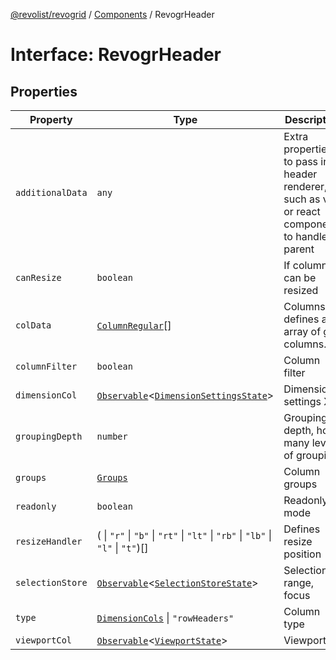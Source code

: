 [@revolist/revogrid](README.md) / [Components](Namespace.Components.md) / RevogrHeader

# Interface: RevogrHeader

## Properties

| Property | Type | Description | Defined in |
| ------ | ------ | ------ | ------ |
| `additionalData` | `any` | Extra properties to pass into header renderer, such as vue or react components to handle parent | [src/components.d.ts:485](https://github.com/revolist/revogrid/blob/ff1c29109648eb0543e674392be7b9af90d92acc/src/components.d.ts#L485) |
| `canResize` | `boolean` | If columns can be resized | [src/components.d.ts:489](https://github.com/revolist/revogrid/blob/ff1c29109648eb0543e674392be7b9af90d92acc/src/components.d.ts#L489) |
| `colData` | [`ColumnRegular`](Interface.ColumnRegular.md)[] | Columns - defines an array of grid columns. | [src/components.d.ts:493](https://github.com/revolist/revogrid/blob/ff1c29109648eb0543e674392be7b9af90d92acc/src/components.d.ts#L493) |
| `columnFilter` | `boolean` | Column filter | [src/components.d.ts:497](https://github.com/revolist/revogrid/blob/ff1c29109648eb0543e674392be7b9af90d92acc/src/components.d.ts#L497) |
| `dimensionCol` | [`Observable`](TypeAlias.Observable.md)\<[`DimensionSettingsState`](Interface.DimensionSettingsState.md)\> | Dimension settings X | [src/components.d.ts:501](https://github.com/revolist/revogrid/blob/ff1c29109648eb0543e674392be7b9af90d92acc/src/components.d.ts#L501) |
| `groupingDepth` | `number` | Grouping depth, how many levels of grouping | [src/components.d.ts:505](https://github.com/revolist/revogrid/blob/ff1c29109648eb0543e674392be7b9af90d92acc/src/components.d.ts#L505) |
| `groups` | [`Groups`](TypeAlias.Groups.md) | Column groups | [src/components.d.ts:509](https://github.com/revolist/revogrid/blob/ff1c29109648eb0543e674392be7b9af90d92acc/src/components.d.ts#L509) |
| `readonly` | `boolean` | Readonly mode | [src/components.d.ts:513](https://github.com/revolist/revogrid/blob/ff1c29109648eb0543e674392be7b9af90d92acc/src/components.d.ts#L513) |
| `resizeHandler` | ( \| `"r"` \| `"b"` \| `"rt"` \| `"lt"` \| `"rb"` \| `"lb"` \| `"l"` \| `"t"`)[] | Defines resize position | [src/components.d.ts:517](https://github.com/revolist/revogrid/blob/ff1c29109648eb0543e674392be7b9af90d92acc/src/components.d.ts#L517) |
| `selectionStore` | [`Observable`](TypeAlias.Observable.md)\<[`SelectionStoreState`](TypeAlias.SelectionStoreState.md)\> | Selection, range, focus | [src/components.d.ts:521](https://github.com/revolist/revogrid/blob/ff1c29109648eb0543e674392be7b9af90d92acc/src/components.d.ts#L521) |
| `type` | [`DimensionCols`](TypeAlias.DimensionCols.md) \| `"rowHeaders"` | Column type | [src/components.d.ts:525](https://github.com/revolist/revogrid/blob/ff1c29109648eb0543e674392be7b9af90d92acc/src/components.d.ts#L525) |
| `viewportCol` | [`Observable`](TypeAlias.Observable.md)\<[`ViewportState`](Interface.ViewportState.md)\> | Viewport X | [src/components.d.ts:529](https://github.com/revolist/revogrid/blob/ff1c29109648eb0543e674392be7b9af90d92acc/src/components.d.ts#L529) |
